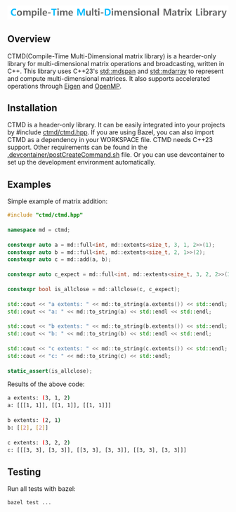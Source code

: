 <div align="center">
  <img src="logo.png" width="800" alt="Compile-Time Multi-Dimensional Matrix Library" />
</div>

## Overview
CTMD(Compile-Time Multi-Dimensional matrix library) is a hearder-only library for multi-dimensional matrix operations and broadcasting, written in C++. This library uses C++23's [std::mdspan](https://en.cppreference.com/w/cpp/container/mdspan) and [std::mdarray](https://www.open-std.org/jtc1/sc22/wg21/docs/papers/2022/p1684r2.html) to represent and compute multi-dimensional matrices. It also supports accelerated operations through [Eigen](https://eigen.tuxfamily.org/) and [OpenMP](https://www.openmp.org/).

## Installation
CTMD is a header-only library. It can be easily integrated into your projects by #include [ctmd/ctmd.hpp](ctmd/ctmd.hpp).
If you are using Bazel, you can also import CTMD as a dependency in your WORKSPACE file.
CTMD needs C++23 support. Other requirements can be found in the [.devcontainer/postCreateCommand.sh](.devcontainer/postCreateCommand.sh) file.
Or you can use devcontainer to set up the development environment automatically.

## Examples
Simple example of matrix addition:
```cpp
#include "ctmd/ctmd.hpp"

namespace md = ctmd;

constexpr auto a = md::full<int, md::extents<size_t, 3, 1, 2>>(1);
constexpr auto b = md::full<int, md::extents<size_t, 2, 1>>(2);
constexpr auto c = md::add(a, b);

constexpr auto c_expect = md::full<int, md::extents<size_t, 3, 2, 2>>(3);

constexpr bool is_allclose = md::allclose(c, c_expect);

std::cout << "a extents: " << md::to_string(a.extents()) << std::endl;
std::cout << "a: " << md::to_string(a) << std::endl << std::endl;

std::cout << "b extents: " << md::to_string(b.extents()) << std::endl;
std::cout << "b: " << md::to_string(b) << std::endl << std::endl;

std::cout << "c extents: " << md::to_string(c.extents()) << std::endl;
std::cout << "c: " << md::to_string(c) << std::endl;

static_assert(is_allclose);
```

Results of the above code:
```bash
a extents: (3, 1, 2)
a: [[[1, 1]], [[1, 1]], [[1, 1]]]

b extents: (2, 1)
b: [[2], [2]]

c extents: (3, 2, 2)
c: [[[3, 3], [3, 3]], [[3, 3], [3, 3]], [[3, 3], [3, 3]]]
```

## Testing
Run all tests with bazel:
```bash
bazel test ...
```

